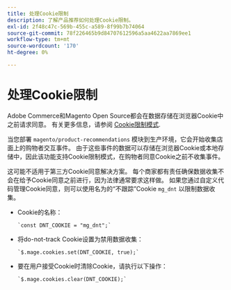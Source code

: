 ```yaml
---
title: 处理Cookie限制
description: 了解产品推荐如何处理Cookie限制。
exl-id: 2f48c47c-569b-455c-a589-8f99b7b74064
source-git-commit: 78f226465b9d84707612596a5aa4622aa7869ee1
workflow-type: tm+mt
source-wordcount: '170'
ht-degree: 0%

---
```


# 处理Cookie限制

Adobe Commerce和Magento Open Source都会在数据存储在浏览器Cookie中之前请求同意。 有关更多信息，请参阅 [Cookie限制模式](https://experienceleague.adobe.com/docs/commerce-admin/start/compliance/privacy/compliance-cookie-law.html).

当您部署 `magento/product-recommendations` 模块到生产环境，它会开始收集店面上的购物者交互事件。 由于这些事件的数据可以存储在浏览器Cookie或本地存储中，因此该功能支持Cookie限制模式，在购物者同意Cookie之前不收集事件。

这可能不适用于第三方Cookie同意解决方案。 每个商家都有责任确保数据收集不会在给予Cookie同意之前进行，因为法律通常要求这样做。 如果您通过自定义代码管理Cookie同意，则可以使用名为的“不跟踪”Cookie `mg_dnt` 以限制数据收集。

- Cookie的名称：

   ```text
   `const DNT_COOKIE = "mg_dnt";`
   ```

- 将do-not-track Cookie设置为禁用数据收集：

   ```text
   `$.mage.cookies.set(DNT_COOKIE, true);`
   ```

- 要在用户接受Cookie时清除Cookie，请执行以下操作：

   ```text
   `$.mage.cookies.clear(DNT_COOKIE);`
   ```
